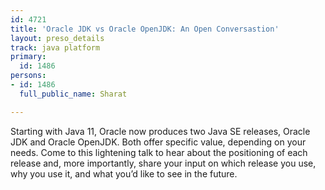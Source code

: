 ```yaml
---
id: 4721
title: 'Oracle JDK vs Oracle OpenJDK: An Open Conversastion'
layout: preso_details
track: java platform
primary:
  id: 1486
persons:
- id: 1486
  full_public_name: Sharat

---
```

Starting with Java 11, Oracle now produces two Java SE releases, Oracle JDK and Oracle OpenJDK. Both offer specific value, depending on your needs. Come to this lightening talk to hear about the positioning of each release and, more importantly, share your input on which release you use, why you use it, and what you’d like to see in the future.